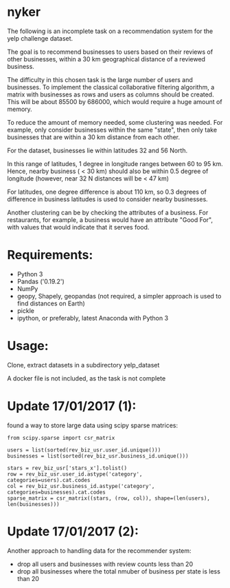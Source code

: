 # nyker
The following is an incomplete task on a recommendation system for the yelp challenge dataset.

The goal is to recommend businesses to users based on their reviews of other businesses, within a 30 km geographical distance of a reviewed business.

The difficulty in this chosen task is the large number of users and businesses. To implement the classical collaborative filtering algorithm, a matrix with businesses as rows and users as columns should be created. This will be about 85500 by 686000, which would require a huge amount of memory.

To reduce the amount of memory needed, some clustering was needed. For example, only consider businesses within the same "state", then only take businesses that are within a 30 km distance from each other.

For the dataset, businesses lie within latitudes 32 and 56 North.

In this range of latitudes, 1 degree in longitude ranges between 60 to 95 km. Hence, nearby business ( < 30 km) should also be within 0.5 degree of longitude (however, near 32 N distances will be < 47 km)

For latitudes, one degree difference is about 110 km, so 0.3 degrees of difference in business latitudes is used to consider nearby businesses.

Another clustering can be by checking the attributes of a business. For restaurants, for example, a business would have an attribute "Good For", with values that would indicate that it serves food.

# Requirements:
- Python 3
- Pandas ('0.19.2')
- NumPy
- geopy, Shapely, geopandas (not required, a simpler approach is used to find distances on Earth)
- pickle
- ipython, or preferably, latest Anaconda with Python 3

# Usage:
Clone, extract datasets in a subdirectory yelp_dataset

A docker file is not included, as the task is not complete

# Update 17/01/2017 (1):
found a way to store large data using scipy sparse matrices:
```
from scipy.sparse import csr_matrix

users = list(sorted(rev_biz_usr.user_id.unique()))
businesses = list(sorted(rev_biz_usr.business_id.unique()))

stars = rev_biz_usr['stars_x'].tolist()
row = rev_biz_usr.user_id.astype('category', categories=users).cat.codes
col = rev_biz_usr.business_id.astype('category', categories=businesses).cat.codes
sparse_matrix = csr_matrix((stars, (row, col)), shape=(len(users), len(businesses)))
```
# Update 17/01/2017 (2):
Another approach to handling data for the recommender system:
- drop all users and businesses with review counts less than 20
- drop all businesses where the total nmuber of business per state is less than 20
